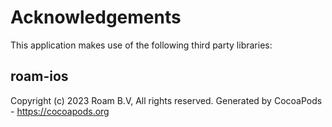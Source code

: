 # Acknowledgements
This application makes use of the following third party libraries:

## roam-ios

Copyright (c) 2023 Roam B.V, All rights reserved.
Generated by CocoaPods - https://cocoapods.org
